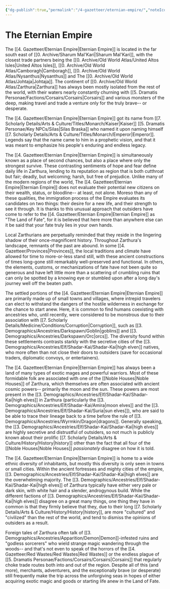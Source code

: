 ```yaml
---
{"dg-publish":true,"permalink":"/4-gazetteer/eternian-empire/","noteIcon":""}
---
```


# The Eternian Empire

The [[4. Gazetteer/Eternian Empire\|Eternian Empire]] is located in the far south east of [[0. Archive/Sharum Mal'Kari\|Sharum Mal'Kari]], with the closest trade partners being the [[0. Archive/Old World Atlas/United Altos Isles\|United Altos Isles]], [[0. Archive/Old World Atlas/Camboragh\|Camboragh]], [[0. Archive/Old World Atlas/Nysanthus\|Nysanthus]] and The [[0. Archive/Old World Atlas/Johtaja\|Johtaja]]. The continent of [[0. Archive/Old World Atlas/Zarthura\|Zarthura]] has always been mostly isolated from the rest of the world, with their waters nearly constantly churning with [[5. Dramatis Personae/Factions/Corsairs/Corsairs\|Corsairs]] and various monsters of the deep, making travel and trade a venture only for the truly brave-- or desperate.  

The [[4. Gazetteer/Eternian Empire\|Eternian Empire]] got its name from [[7. Scholarly Details/Arts & Culture/Titles/Monarch/Kaiser\|Kaiser]] [[5. Dramatis Personae/Key NPCs/Silas\|Silas Braska]] who named it upon naming himself [[7. Scholarly Details/Arts & Culture/Titles/Monarch/Emperor\|Emperor]]. Legends say that the name came to him in a prophetic vision, and that it was meant to emphasize his people's enduring and endless legacy. 

The [[4. Gazetteer/Eternian Empire\|Eternian Empire]] is simultaneously known as a place of second chances, but also a place where only the strongest survive. These contrasting sentiments of hope and fear define daily life in Zarthura, lending to its reputation as region that is both cutthroat but fair; deadly, but welcoming; harsh, but free of prejudice. Unlike many of the modern regions of the world, The [[4. Gazetteer/Eternian Empire\|Eternian Empire]] does not evaluate their potential new citizens on their wealth, status, or bloodline-- at least, not alone. Moreso than any of these qualities, the immigration process of the Empire evaluates its candidates on two things: their desire for a new life, and their strength to see it through. It is thanks to this unusual approach that outsiders have come to refer to the [[4. Gazetteer/Eternian Empire\|Eternian Empire]] as "The Land of Fate", for it is believed that here more than anywhere else can it be said that your fate truly lies in your own hands.

Local Zarthurians are perpetually reminded that they reside in the lingering shadow of their once-magnificent history. Throughout Zarthura's landscape, remnants of the past are abound. In some [[4. Gazetteer/Provinces\|Provinces]], the local traditions and climate have allowed for time to more-or-less stand still, with these ancient constructions of times long-gone still remarkably well-preserved and functional. In others, the elements, customs, or mechanizations of fate have not been quite so generous and have left little more than a scattering of crumbling ruins that can only be spotted by a knowing eye or stumbled upon after a long day's journey well off the beaten path. 

The settled portions of the [[4. Gazetteer/Eternian Empire\|Eternian Empire]] are primarily made up of small towns and villages, where intrepid travelers can elect to withstand the dangers of the hostile wilderness in exchange for the chance to start anew. Here, it is common to find humans coexisting with ancestries who, until recently, were considered to be monstrous due to their association with [[7. Scholarly Details/Medicine/Conditions/Corruption\|Corruption]], such as [[3. Demographics/Ancestries/Darkspawn/Goblin\|goblins]] and [[3. Demographics/Ancestries/Darkspawn/Orc\|orcs]]. The diversity found within these settlements contrasts starkly with the secretive cities of the [[3. Demographics/Ancestries/Elf/Shadar-Kai/Shadar-Kai\|high elven]] natives, who more often than not close their doors to outsiders (save for occasional traders, diplomatic convoys, or entertainers). 

The [[4. Gazetteer/Eternian Empire\|Eternian Empire]] has always been a land of many types of exotic mages and powerful warriors. Most of these formidable folk are associated with one of the [[Noble Houses\|Noble Houses]] of Zarthura, which themselves are often associated with ancient cosmic powers-- primarily the moon and the sun. These powers are most present in the [[3. Demographics/Ancestries/Elf/Shadar-Kai/Shadar-Kai\|high elves]] in Zarthura (particularly the [[3. Demographics/Ancestries/Elf/Shadar-Kai/Amira\|moon elves]] and the [[3. Demographics/Ancestries/Elf/Shadar-Kai/Suria\|sun elves]]), who are said to be able to trace their lineage back to a time before the rule of [[3. Demographics/Ancestries/Wyrmkin/Dragon\|dragons]]. Generally speaking, the [[3. Demographics/Ancestries/Elf/Shadar-Kai/Shadar-Kai\|high elves]] are highly secretive and distrustful of outsiders, so not much is publicly known about their prolific [[7. Scholarly Details/Arts & Culture/History/History\|history]] other than the fact that all four of the [[Noble Houses\|Noble Houses]] *passionately* disagree on how it is told. 

The [[4. Gazetteer/Eternian Empire\|Eternian Empire]] is home to a wide ethnic diversity of inhabitants, but mostly this diversity is only seen in towns or small cities. Within the ancient fortresses and mighty cities of the empire, [[3. Demographics/Ancestries/Elf/Shadar-Kai/Shadar-Kai\|high elves]] are the overwhelming majority. The [[3. Demographics/Ancestries/Elf/Shadar-Kai/Shadar-Kai\|high elves]] of Zarthura typically have either very pale or dark skin, with white hair and a slender, androgynous build. While the different factions of [[3. Demographics/Ancestries/Elf/Shadar-Kai/Shadar-Kai\|high elves]] disagree on a great many things, one thing they have in common is that they firmly believe that they, due to their long [[7. Scholarly Details/Arts & Culture/History/History\|history]], are more "cultured" and "civilized" than the rest of the world, and tend to dismiss the opinions of outsiders as a result. 

Foreign tales of Zarthura often talk of [[3. Demographics/Ancestries/Apparition/Demon\|Demon]]-infested ruins and "godless sorcerers" who wield strange magic wandering through the woods-- and that's not even to speak of the horrors of the [[4. Gazetteer/Red Wastes/Red Wastes\|Red Wastes]] or the endless plague of [[5. Dramatis Personae/Factions/Corsairs/Corsairs\|Corsairs]] that regularly choke trade routes both into and out of the region. Despite all of this (and more), merchants, adventurers, and the exceptionally brave (or desperate) still frequently make the trip across the unforgiving seas in hopes of either acquiring exotic magic and goods or starting life anew in the Land of Fate. 
